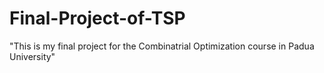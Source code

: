 # Final-Project-of-TSP
"This is my final project for the Combinatrial Optimization course in Padua University"

